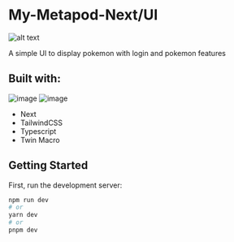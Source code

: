 # My-Metapod-Next/UI

![alt text](https://static.wikia.nocookie.net/smashtopia/images/6/6b/Metapod.png/revision/latest?cb=20170903035048)

A simple UI to display pokemon with login and pokemon features

## Built with:

![image]({https://img.shields.io/badge/next.js-000000?style=for-the-badge&logo=nextdotjs&logoColor=white})
![image]({https://img.shields.io/badge/Tailwind_CSS-38B2AC?style=for-the-badge&logo=tailwind-css&logoColor=white})

- Next
- TailwindCSS
- Typescript
- Twin Macro

## Getting Started

First, run the development server:

```bash
npm run dev
# or
yarn dev
# or
pnpm dev
```

